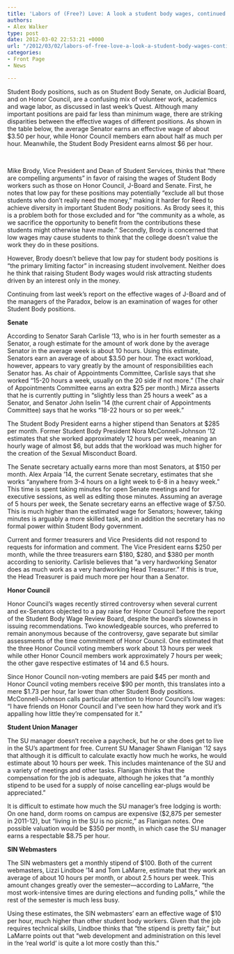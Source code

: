 ```yaml
---
title: 'Labors of (Free?) Love: A look a student body wages, continued'
authors:
- Alex Walker
type: post
date: 2012-03-02 22:53:21 +0000
url: "/2012/03/02/labors-of-free-love-a-look-a-student-body-wages-continued/"
categories:
- Front Page
- News

---
```

<p style="text-align: left;">
  Student Body positions, such as on Student Body Senate, on Judicial Board, and on Honor Council, are a confusing mix of volunteer work, academics and wage labor, as discussed in last week’s Quest. Although many important positions are paid far less than minimum wage, there are striking disparities between the effective wages of different positions. As shown in the table below, the average Senator earns an effective wage of about $3.50 per hour, while Honor Council members earn about half as much per hour. Meanwhile, the Student Body President earns almost $6 per hour.<a href="http://www.reedquest.org/2012/03/labors-of-free-love-a-look-a-student-body-wages-continued/x_-student-body-wages1/" rel="attachment wp-att-1388"><img class="aligncenter  wp-image-1388" title="X_ Student body wages1" src="https://i0.wp.com/www.reedquest.org/wp-content/uploads/2012/03/X_-Student-body-wages1-1024x758.png?resize=614%2C455" alt="" data-recalc-dims="1" /></a>
</p>

&nbsp;

Mike Brody, Vice President and Dean of Student Services, thinks that “there are compelling arguments” in favor of raising the wages of Student Body workers such as those on Honor Council, J-Board and Senate. First, he notes that low pay for these positions may potentially “exclude all but those students who don’t really need the money,” making it harder for Reed to achieve diversity in important Student Body positions. As Brody sees it, this is a problem both for those excluded and for “the community as a whole, as we sacrifice the opportunity to benefit from the contributions these students might otherwise have made.” Secondly, Brody is concerned that low wages may cause students to think that the college doesn’t value the work they do in these positions.

However, Brody doesn’t believe that low pay for student body positions is “the primary limiting factor” in increasing student involvement. Neither does he think that raising Student Body wages would risk attracting students driven by an interest only in the money.

Continuing from last week’s report on the effective wages of J-Board and of the managers of the Paradox, below is an examination of wages for other Student Body positions.

**Senate**

According to Senator Sarah Carlisle ‘13, who is in her fourth semester as a Senator, a rough estimate for the amount of work done by the average Senator in the average week is about 10 hours. Using this estimate, Senators earn an average of about $3.50 per hour. The exact workload, however, appears to vary greatly by the amount of responsibilities each Senator has. As chair of Appointments Committee, Carlisle says that she worked “15-20 hours a week, usually on the 20 side if not more.” (The chair of Appointments Committee earns an extra $25 per month.) Mirza asserts that he is currently putting in “slightly less than 25 hours a week” as a Senator, and Senator John Iselin ’14 (the current chair of Appointments Committee) says that he works “18-22 hours or so per week.”

The Student Body President earns a higher stipend than Senators at $285 per month. Former Student Body President Nora McConnell-Johnson ’12 estimates that she worked approximately 12 hours per week, meaning an hourly wage of almost $6, but adds that the workload was much higher for the creation of the Sexual Misconduct Board.

The Senate secretary actually earns more than most Senators, at $150 per month. Alex Arpaia ’14, the current Senate secretary, estimates that she works “anywhere from 3-4 hours on a light week to 6-8 in a heavy week.” This time is spent taking minutes for open Senate meetings and for executive sessions, as well as editing those minutes. Assuming an average of 5 hours per week, the Senate secretary earns an effective wage of $7.50. This is much higher than the estimated wage for Senators; however, taking minutes is arguably a more skilled task, and in addition the secretary has no formal power within Student Body government.

Current and former treasurers and Vice Presidents did not respond to requests for information and comment. The Vice President earns $250 per month, while the three treasurers earn $180, $280, and $380 per month according to seniority. Carlisle believes that “a very hardworking Senator does as much work as a very hardworking Head Treasurer.” If this is true, the Head Treasurer is paid much more per hour than a Senator.

**Honor Council**

Honor Council’s wages recently stirred controversy when several current and ex-Senators objected to a pay raise for Honor Council before the report of the Student Body Wage Review Board, despite the board’s slowness in issuing recommendations. Two knowledgeable sources, who preferred to remain anonymous because of the controversy, gave separate but similar assessments of the time commitment of Honor Council. One estimated that the three Honor Council voting members work about 13 hours per week while other Honor Council members work approximately 7 hours per week; the other gave respective estimates of 14 and 6.5 hours.

Since Honor Council non-voting members are paid $45 per month and Honor Council voting members receive $90 per month, this translates into a mere $1.73 per hour, far lower than other Student Body positions. McConnell-Johnson calls particular attention to Honor Council’s low wages: “I have friends on Honor Council and I&#8217;ve seen how hard they work and it&#8217;s appalling how little they&#8217;re compensated for it.”

**Student Union Manager**

The SU manager doesn’t receive a paycheck, but he or she does get to live in the SU’s apartment for free. Current SU Manager Shawn Flanigan ’12 says that although it is difficult to calculate exactly how much he works, he would estimate about 10 hours per week. This includes maintenance of the SU and a variety of meetings and other tasks. Flanigan thinks that the compensation for the job is adequate, although he jokes that “a monthly stipend to be used for a supply of noise cancelling ear-plugs would be appreciated.”

It is difficult to estimate how much the SU manager’s free lodging is worth: On one hand, dorm rooms on campus are expensive ($2,875 per semester in 2011-12), but “living in the SU is no picnic,” as Flanigan notes. One possible valuation would be $350 per month, in which case the SU manager earns a respectable $8.75 per hour.

**SIN Webmasters**

The SIN webmasters get a monthly stipend of $100. Both of the current webmasters, Lizzi Lindboe ’14 and Tom LaMarre, estimate that they work an average of about 10 hours per month, or about 2.5 hours per week. This amount changes greatly over the semester—according to LaMarre, “the most work-intensive times are during elections and funding polls,” while the rest of the semester is much less busy.

Using these estimates, the SIN webmasters’ earn an effective wage of $10 per hour, much higher than other student body workers. Given that the job requires technical skills, Lindboe thinks that “the stipend is pretty fair,” but LaMarre points out that “web development and administration on this level in the ‘real world’ is quite a lot more costly than this.”